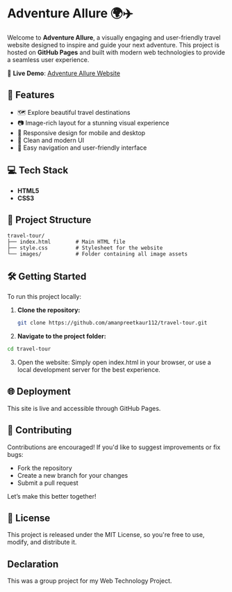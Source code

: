 # Adventure Allure 🌍✈️

Welcome to **Adventure Allure**, a visually engaging and user-friendly travel website designed to inspire and guide your next adventure. This project is hosted on **GitHub Pages** and built with modern web technologies to provide a seamless user experience.

🔗 **Live Demo**: [Adventure Allure Website](https://amanpreetkaur112.github.io/travel-tour/)

## 🚀 Features

- 🗺️ Explore beautiful travel destinations
- 📷 Image-rich layout for a stunning visual experience
- 📱 Responsive design for mobile and desktop
- 🎨 Clean and modern UI
- 📌 Easy navigation and user-friendly interface

## 💻 Tech Stack

- **HTML5**
- **CSS3**

## 📁 Project Structure

 ```
 travel-tour/
 ├── index.html        # Main HTML file
 ├── style.css         # Stylesheet for the website
 └── images/           # Folder containing all image assets
 ```


## 🛠️ Getting Started

To run this project locally:

1. **Clone the repository:**
   ```bash
   git clone https://github.com/amanpreetkaur112/travel-tour.git
   ```

2. **Navigate to the project folder:**

  ```bash
  cd travel-tour
  ```

3. Open the website: Simply open index.html in your browser, or use a local development server for the best experience.

## 🌐 Deployment

This site is live and accessible through GitHub Pages.

## 🙌 Contributing

Contributions are encouraged! If you'd like to suggest improvements or fix bugs:
- Fork the repository
- Create a new branch for your changes
- Submit a pull request

Let’s make this better together!

## 📄 License
This project is released under the MIT License, so you're free to use, modify, and distribute it.

## Declaration
This was a group project for my Web Technology Project.

